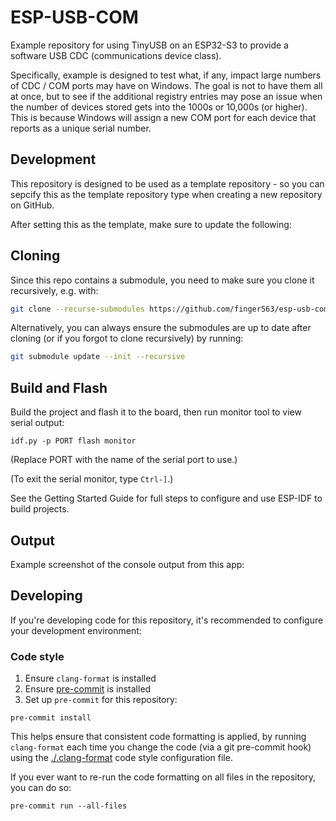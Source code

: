 # ESP-USB-COM

Example repository for using TinyUSB on an ESP32-S3 to provide a software USB
CDC (communications device class).

Specifically, example is designed to test what, if any, impact large numbers of
CDC / COM ports may have on Windows. The goal is not to have them all at once,
but to see if the additional registry entries may pose an issue when the number
of devices stored gets into the 1000s or 10,000s (or higher). This is because
Windows will assign a new COM port for each device that reports as a unique
serial number.

## Development

This repository is designed to be used as a template repository - so you can
sepcify this as the template repository type when creating a new repository on
GitHub.

After setting this as the template, make sure to update the following:

## Cloning

Since this repo contains a submodule, you need to make sure you clone it
recursively, e.g. with:

``` sh
git clone --recurse-submodules https://github.com/finger563/esp-usb-com
```

Alternatively, you can always ensure the submodules are up to date after cloning
(or if you forgot to clone recursively) by running:

``` sh
git submodule update --init --recursive
```

## Build and Flash

Build the project and flash it to the board, then run monitor tool to view serial output:

```
idf.py -p PORT flash monitor
```

(Replace PORT with the name of the serial port to use.)

(To exit the serial monitor, type ``Ctrl-]``.)

See the Getting Started Guide for full steps to configure and use ESP-IDF to build projects.

## Output

Example screenshot of the console output from this app:

## Developing

If you're developing code for this repository, it's recommended to configure
your development environment:

### Code style

1. Ensure `clang-format` is installed
2. Ensure [pre-commit](https://pre-commit.com) is installed
3. Set up `pre-commit` for this repository:

  ``` console
  pre-commit install
  ```

This helps ensure that consistent code formatting is applied, by running
`clang-format` each time you change the code (via a git pre-commit hook) using
the [./.clang-format](./.clang-format) code style configuration file.

If you ever want to re-run the code formatting on all files in the repository,
you can do so:

``` console
pre-commit run --all-files
```
